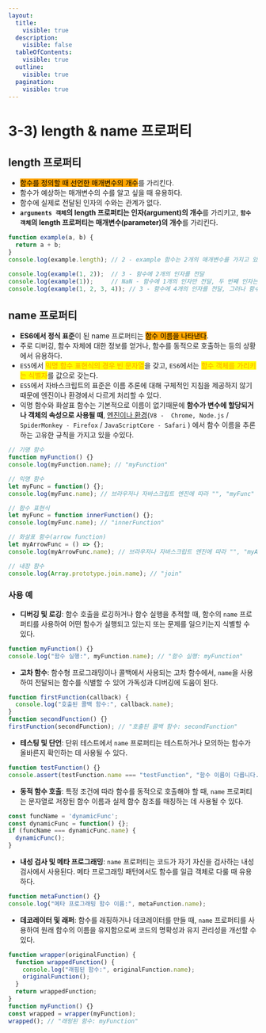 ```yaml
---
layout:
  title:
    visible: true
  description:
    visible: false
  tableOfContents:
    visible: true
  outline:
    visible: true
  pagination:
    visible: true
---
```


# 3-3) length & name 프로퍼티

## length 프로퍼티

* <mark style="background-color:orange;">함수를 정의할 때 선언한 매개변수의 개수</mark>를 가리킨다.
* 함수가 예상하는 매개변수의 수를 알고 싶을 때 유용하다.
* 함수에 실제로 전달된 인자의 수와는 관계가 없다.
* **`arguments 객체`의 length 프로퍼티는 인자(argument)의 개수**를 가리키고, **`함수 객체`의 length 프로퍼티는 매개변수(parameter)의 개수**를 가리킨다.

```javascript
function example(a, b) {
  return a + b;
}
console.log(example.length); // 2 - example 함수는 2개의 매개변수를 가지고 있음을 나타냄

console.log(example(1, 2));  // 3 - 함수에 2개의 인자를 전달
console.log(example(1));     // NaN - 함수에 1개의 인자만 전달, 두 번째 인자는 undefined
console.log(example(1, 2, 3, 4)); // 3 - 함수에 4개의 인자를 전달, 그러나 함수는 처음 2개의 인자만 사용
```



## name 프로퍼티

* **ES6에서 정식 표준**이 된 name 프로퍼티는 <mark style="background-color:orange;">함수 이름을 나타낸다</mark>.
* 주로 디버깅, 함수 자체에 대한 정보를 얻거나, 함수를 동적으로 호출하는 등의 상황에서 유용하다.
* `ES5`에서 <mark style="color:orange;">익명 함수 표현식의 경우 빈 문자열</mark>을 갖고, `ES6`에서는 <mark style="color:orange;">함수 객체를 가리키는 식별자</mark>를 값으로 갖는다.
* `ES5`에서 자바스크립트의 표준은 이름 추론에 대해 구체적인 지침을 제공하지 않기때문에 엔진이나 환경에서 다르게 처리할 수 있다.
* 익명 함수와 화살표 함수는 기본적으로 이름이 없기때문에 **함수가 변수에 할당되거나 객체의 속성으로 사용될 때**,  [엔진이나 환경](https://caniuse.com/?search=es6)(`V8 -  Chrome, Node.js` / `SpiderMonkey - Firefox` / `JavaScriptCore - Safari`  ) 에서 함수 이름을 추론하는 고유한 규칙을 가지고 있을 수있다.

```javascript
// 기명 함수
function myFunction() {}
console.log(myFunction.name); // "myFunction"

// 익명 함수
let myFunc = function() {};
console.log(myFunc.name); // 브라우저나 자바스크립트 엔진에 따라 "", "myFunc" 등이 출력될 수 있음

// 함수 표현식
let myFunc = function innerFunction() {};
console.log(myFunc.name); // "innerFunction"

// 화살표 함수(arrow function)
let myArrowFunc = () => {};
console.log(myArrowFunc.name); // 브라우저나 자바스크립트 엔진에 따라 "", "myArrowFunc" 등이 출력될 수 있음

// 내장 함수
console.log(Array.prototype.join.name); // "join"

```

### 사용 예

* **디버깅 및 로깅**:  함수 호출을 로깅하거나 함수 실행을 추적할 때, 함수의 `name` 프로퍼티를 사용하여 어떤 함수가 실행되고 있는지 또는 문제를 일으키는지 식별할 수 있다.

```javascript
function myFunction() {}
console.log("함수 실행:", myFunction.name); // "함수 실행: myFunction"
```

* **고차 함수**: 함수형 프로그래밍이나 콜백에서 사용되는 고차 함수에서, `name`을 사용하여 전달되는 함수를 식별할 수 있어 가독성과 디버깅에 도움이 된다.

```javascript
function firstFunction(callback) {
  console.log("호출된 콜백 함수:", callback.name);
}
function secondFunction() {}
firstFunction(secondFunction); // "호출된 콜백 함수: secondFunction"
```

* **테스팅 및 단언**: 단위 테스트에서 `name` 프로퍼티는 테스트하거나 모의하는 함수가 올바른지 확인하는 데 사용될 수 있다.

```javascript
function testFunction() {}
console.assert(testFunction.name === "testFunction", "함수 이름이 다릅니다.");
```

* **동적 함수 호출**: 특정 조건에 따라 함수를 동적으로 호출해야 할 때, `name` 프로퍼티는 문자열로 저장된 함수 이름과 실제 함수 참조를 매칭하는 데 사용될 수 있다.

```javascript
const funcName = 'dynamicFunc';
const dynamicFunc = function() {};
if (funcName === dynamicFunc.name) {
  dynamicFunc();
}
```

* **내성 검사 및 메타 프로그래밍**: `name` 프로퍼티는 코드가 자기 자신을 검사하는 내성 검사에서 사용된다. 메타 프로그래밍 패턴에서도 함수를 일급 객체로 다룰 때 유용하다.

```javascript
function metaFunction() {}
console.log("메타 프로그래밍 함수 이름:", metaFunction.name);
```

* **데코레이터 및 래퍼**: 함수를 래핑하거나 데코레이터를 만들 때, `name` 프로퍼티를 사용하여 원래 함수의 이름을 유지함으로써 코드의 명확성과 유지 관리성을 개선할 수 있다.

```javascript
function wrapper(originalFunction) {
  function wrappedFunction() {
    console.log("래핑된 함수:", originalFunction.name);
    originalFunction();
  }
  return wrappedFunction;
}
function myFunction() {}
const wrapped = wrapper(myFunction);
wrapped(); // "래핑된 함수: myFunction"
```
